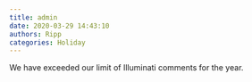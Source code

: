 ```yaml
---
title: admin
date: 2020-03-29 14:43:10
authors: Ripp
categories: Holiday
---
```


 We have exceeded our limit of Illuminati comments for the year.